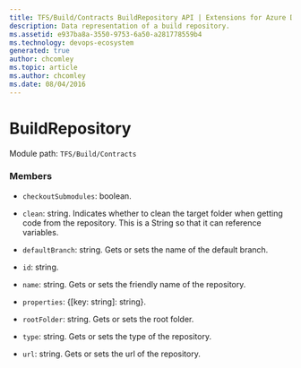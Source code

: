```yaml
---
title: TFS/Build/Contracts BuildRepository API | Extensions for Azure DevOps Services
description: Data representation of a build repository.
ms.assetid: e937ba8a-3550-9753-6a50-a281778559b4
ms.technology: devops-ecosystem
generated: true
author: chcomley
ms.topic: article
ms.author: chcomley
ms.date: 08/04/2016
---
```


# BuildRepository

Module path: `TFS/Build/Contracts`

### Members

* `checkoutSubmodules`: boolean.

* `clean`: string. Indicates whether to clean the target folder when getting code from the repository. This is a String so that it can reference variables.

* `defaultBranch`: string. Gets or sets the name of the default branch.

* `id`: string.

* `name`: string. Gets or sets the friendly name of the repository.

* `properties`: {[key: string]: string}.

* `rootFolder`: string. Gets or sets the root folder.

* `type`: string. Gets or sets the type of the repository.

* `url`: string. Gets or sets the url of the repository.

